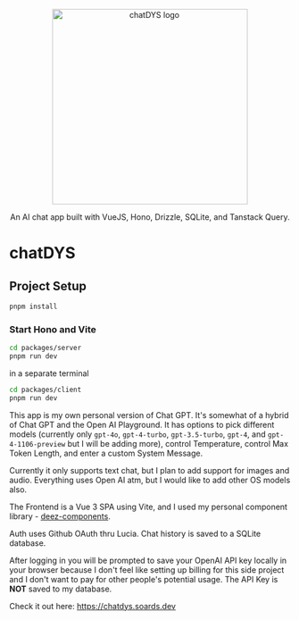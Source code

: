 <p align="center">
  <a href="https://chatdys.soards.dev" target="_blank">
    <picture>
      <source media="(prefers-color-scheme: dark)" srcset="./packages/client/src/assets/img/chat-dys.svg">
      <source media="(prefers-color-scheme: light)" srcset="./packages/client/src/assets/img/chat-dys-light.svg">
      <img alt="chatDYS logo" width="350" style="max-width: 100%;">
    </picture>
  </a>
</p>

<p align="center">
  An AI chat app built with VueJS, Hono, Drizzle, SQLite, and Tanstack Query.
</p>

# chatDYS

## Project Setup

```sh
pnpm install
```

### Start Hono and Vite

```sh
cd packages/server
pnpm run dev
```

in a separate terminal

```sh
cd packages/client
pnpm run dev
```

This app is my own personal version of Chat GPT. It's somewhat of a hybrid of Chat GPT and the Open AI Playground. It has options to pick different models (currently only `gpt-4o`, `gpt-4-turbo`, `gpt-3.5-turbo`, `gpt-4`, and `gpt-4-1106-preview` but I will be adding more), control Temperature, control Max Token Length, and enter a custom System Message.

Currently it only supports text chat, but I plan to add support for images and audio. Everything uses Open AI atm, but I would like to add other OS models also.

The Frontend is a Vue 3 SPA using Vite, and I used my personal component library - [deez-components](https://github.com/dys-org/deez-components).

Auth uses Github OAuth thru Lucia. Chat history is saved to a SQLite database.

After logging in you will be prompted to save your OpenAI API key locally in your browser because I don't feel like setting up billing for this side project and I don't want to pay for other people's potential usage. The API Key is **NOT** saved to my database.

Check it out here: https://chatdys.soards.dev
